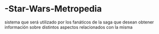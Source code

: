 # -Star-Wars-Metropedia
sistema que será utilizado por los fanáticos de la saga que desean obtener información sobre distintos aspectos relacionados con la misma
